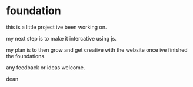 # foundation

this is a little project ive been working on. 

my next step is to make it intercative using js.

my plan is to then grow and get creative with the website once ive finished the foundations.

any feedback or ideas welcome.

dean
